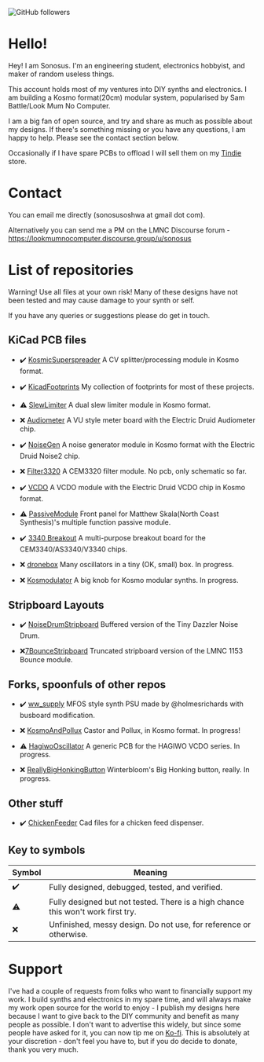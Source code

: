 ![GitHub followers](https://img.shields.io/github/followers/Sonosus?style=for-the-badge)
# Hello!

Hey! I am Sonosus. I'm an engineering student, electronics hobbyist, and maker of random useless things.

This account holds most of my ventures into DIY synths and electronics. I am building a Kosmo format(20cm) modular system, popularised by Sam Battle/Look Mum No Computer.

I am a big fan of open source, and try and share as much as possible about my designs. If there's something missing or you have any questions, I am happy to help. Please see the contact section below.

Occasionally if I have spare PCBs to offload I will sell them on my [Tindie](https://tindie.com/stores/sonosus) store.


# Contact

You can email me directly (sonosusoshwa at gmail dot com).

Alternatively you can send me a PM on the LMNC Discourse forum - https://lookmumnocomputer.discourse.group/u/sonosus


# List of repositories

Warning! Use all files at your own risk! Many of these designs have not been tested and may cause damage to your synth or self.

If you have any queries or suggestions please do get in touch.

## KiCad PCB files

* :heavy_check_mark: [KosmicSuperspreader](Https://github.com/sonosus/kosmicsuperspreader) A CV splitter/processing module in Kosmo format.

* :heavy_check_mark: [KicadFootprints](Https://github.com/sonosus/kicadfootprints) My collection of footprints for most of these projects.

* :warning: [SlewLimiter](Https://github.com/sonosus/slewlimiter) A dual slew limiter module in Kosmo format.

* :x: [Audiometer](Https://Https://github.com/sonosus/audiometer) A VU style meter board with the Electric Druid Audiometer chip.

* :heavy_check_mark: [NoiseGen](Https://github.com/sonosus/noisegen) A noise generator module in Kosmo format with the Electric Druid Noise2 chip.

* :x: [Filter3320](Https://github.com/sonosus/filter3320) A CEM3320 filter module. No pcb, only schematic so far.

* :heavy_check_mark: [VCDO](Https://github.com/sonosus/vcdo) A VCDO module with the Electric Druid VCDO chip in Kosmo format.

* :warning: [PassiveModule](https://github.com/sonosus/passivemodule) Front panel for Matthew Skala(North Coast Synthesis)'s multiple function passive module.

* :heavy_check_mark: [3340 Breakout](https://github.com/sonosus/3340Breakout) A multi-purpose breakout board for the CEM3340/AS3340/V3340 chips. 

* :x: [dronebox](https://github.com/sonosus/dronebox) Many oscillators in a tiny (OK, small) box. In progress.

* :x: [Kosmodulator](https://github.com/sonosus/Kosmodulator) A big knob for Kosmo modular synths. In progress.

## Stripboard Layouts
* :heavy_check_mark: [NoiseDrumStripboard](Https://github.com/sonosus/noisedrumstripboard) Buffered version of the Tiny Dazzler Noise Drum.

* :x:[7BounceStripboard](Https://github.com/sonosus/7bouncestripboard) Truncated stripboard version of the LMNC 1153 Bounce module.

## Forks, spoonfuls of other repos

* :heavy_check_mark: [ww_supply](https://github.com/sonosus/ww_supply) MFOS style synth PSU made by @holmesrichards with busboard modification.

* :x: [KosmoAndPollux](https://github.com/sonosus/kosmoandpollux) Castor and Pollux, in Kosmo format. In progress!

* :warning: [HagiwoOscillator](https://github.com/sonosus/hagiwooscillator) A generic PCB for the HAGIWO VCDO series. In progress.

* :x: [ReallyBigHonkingButton](https://github.com/sonosus/really_big_honking_button) Winterbloom's Big Honking button, really. In progress.


## Other stuff
* :heavy_check_mark: [ChickenFeeder](Https://github.com/sonosus/chickenfeeder) Cad files for a chicken feed dispenser.

## Key to symbols
| Symbol             | Meaning                                                                          |  
|--------------------|----------------------------------------------------------------------------------|
| :heavy_check_mark: | Fully designed, debugged, tested, and verified.                                  |
| :warning:          | Fully designed but not tested. There is a high chance this won't work first try. |
| :x:                | Unfinished, messy design. Do not use, for reference or otherwise.                |

# Support
I've had a couple of requests from folks who want to financially support my work. I build synths and electronics in my spare time, and will always make my work open source for the world to enjoy - I publish my designs here because I want to give back to the DIY community and benefit as many people as possible. 
I don't want to advertise this widely, but since some people have asked for it, you can now tip me on [Ko-fi](ko-fi.com/sonosus). This is absolutely at your discretion - don't feel you have to, but if you do decide to donate, thank you very much. 
